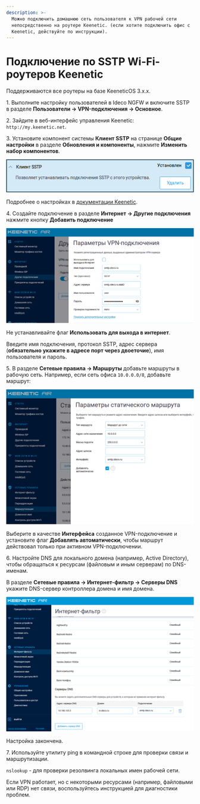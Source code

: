 ```yaml
---
description: >-
  Можно подключить домашнюю сеть пользователя к VPN рабочей сети
  непосредственно на роутере Keenetic. (если хотите подключить офис с
  Keenetic, действуйте по инструкции).
---
```


# Подключение по SSTP Wi-Fi-роутеров Keenetic

Поддерживаются все роутеры на базе KeeneticOS 3.х.х.

1\. Выполните настройку пользователей в Ideco NGFW и включите SSTP в разделе **Пользователи -> VPN-подключения -> Основное**.

2\. Зайдите в веб-интерфейс управления Keenetic: `http://my.keenetic.net`.

3\. Установите компонент системы **Клиент SSTP** на странице **Общие настройки** в разделе **Обновления и компоненты**, нажмите **Изменить набор компонентов**.

![](/.gitbook/assets/sstp-connecting-keenetic-wi-fi-routers1.png)

Подробнее о настройках в [документации Keenetic](https://help.keenetic.com/hc/ru/articles/360000599979-%D0%9A%D0%BB%D0%B8%D0%B5%D0%BD%D1%82-SSTP).

4\. Создайте подключение в разделе **Интернет -> Другие подключения** нажмите кнопку **Добавить подключение**

![](/.gitbook/assets/sstp-connecting-keenetic-wi-fi-routers2.png)

Не устанавливайте флаг **Использовать для выхода в интернет**.

Введите имя подключения, протокол SSTP, адрес сервера (**обязательно укажите в адресе порт через двоеточие**), имя пользователя и пароль.

5\. В разделе **Сетевые правила -> Маршруты** добавьте маршруты в рабочую сеть. Например, если сеть офиса `10.0.0.0/8`, добавьте маршрут:

![](/.gitbook/assets/sstp-connecting-keenetic-wi-fi-routers3.png)

Выберите в качестве **Интерфейса** созданное VPN-подключение и установите флаг **Добавлять автоматически**, чтобы маршрут действовал только при активном VPN-подключении.

6\. Настройте DNS для локального домена (например, Active Directory), чтобы обращаться к ресурсам (файловым и иным серверам) по DNS-именам.

В разделе **Сетевые правила -> Интернет-фильтр -> Серверы DNS** укажите DNS-сервер контроллера домена и имя домена.

![](/.gitbook/assets/sstp-connecting-keenetic-wi-fi-routers4.png)

Настройка закончена.

7\. Используйте утилиту ping в командной строке для проверки связи и маршрутизации.

`nslookup` - для проверки резолвинга локальных имен рабочей сети.

Если VPN работает, но с некоторыми ресурсами (например, файловыми или RDP) нет связи, воспользуйтесь инструкцией для диагностики проблем.
